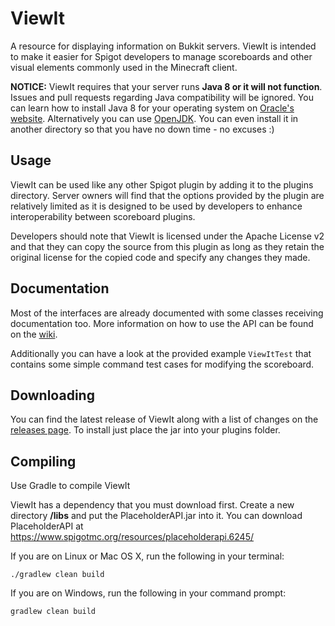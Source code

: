 # ViewIt
A resource for displaying information on Bukkit servers. ViewIt is intended to make it easier for Spigot developers to manage scoreboards and other visual elements commonly used in the Minecraft client.

**NOTICE:** ViewIt requires that your server runs **Java 8 or it will not function**. Issues and pull requests regarding Java compatibility will be ignored. You can learn how to install Java 8 for your operating system on [Oracle's website](https://docs.oracle.com/javase/8/docs/technotes/guides/install/install_overview.html). Alternatively you can use [OpenJDK](http://openjdk.java.net/install/). You can even install it in another directory so that you have no down time - no excuses :)

## Usage
ViewIt can be used like any other Spigot plugin by adding it to the plugins directory. Server owners will find that the options provided by the plugin are relatively limited as it is designed to be used by developers to enhance interoperability between scoreboard plugins.

Developers should note that ViewIt is licensed under the Apache License v2 and that they can copy the source from this plugin as long as they retain the original license for the copied code and specify any changes they made. 

## Documentation
Most of the interfaces are already documented with some classes receiving documentation too. More information on how to use the API can be found on the [wiki](https://github.com/t7seven7t/ViewIt/wiki).

Additionally you can have a look at the provided example `ViewItTest` that contains some simple command test cases for modifying the scoreboard.

## Downloading
You can find the latest release of ViewIt along with a list of changes on the [releases page](https://github.com/t7seven7t/ViewIt/releases). To install just place the jar into your plugins folder.

## Compiling
Use Gradle to compile ViewIt

ViewIt has a dependency that you must download first. Create a new directory **/libs** and put the PlaceholderAPI.jar into it. You can download PlaceholderAPI at https://www.spigotmc.org/resources/placeholderapi.6245/

If you are on Linux or Mac OS X, run the following in your terminal:

    ./gradlew clean build

If you are on Windows, run the following in your command prompt:

    gradlew clean build
